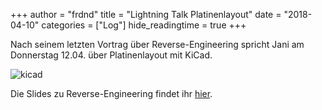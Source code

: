 +++
author = "frdnd"
title = "Lightning Talk Platinenlayout"
date = "2018-04-10"
categories = ["Log"]
hide_readingtime = true
+++

Nach seinem letzten Vortrag über Reverse-Engineering spricht Jani am Donnerstag 12.04. über Platinenlayout mit KiCad.

![kicad](/post/post_2018-04-10/kicad.jpg)

Die Slides zu Reverse-Engineering findet ihr [hier](/post/post_2018-04-10/ReverseEngineering.pdf).
